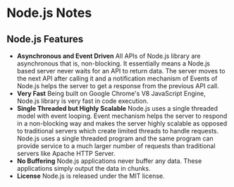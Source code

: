 # Node.js Notes

## Node.js Features

* **Asynchronous and Event Driven** All APIs of Node.js library are asynchronous that is, non-blocking. It essentially means a Node.js based server never waits for an API to return data. The server moves to the next API after calling it and a notification mechanism of Events of Node.js helps the server to get a response from the previous API call.
* **Very Fast** Being built on Google Chrome's V8 JavaScript Engine, Node.js library is very fast in code execution.
* **Single Threaded but Highly Scalable** Node.js uses a single threaded model with event looping. Event mechanism helps the server to respond in a non-blocking way and makes the server highly scalable as opposed to traditional servers which create limited threads to handle requests. Node.js uses a single threaded program and the same program can provide service to a much larger number of requests than traditional servers like Apache HTTP Server.
* **No Buffering** Node.js applications never buffer any data. These applications simply output the data in chunks.
* **License** Node.js is released under the MIT license.
